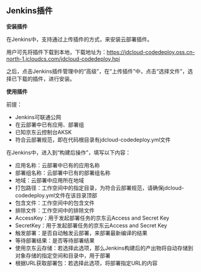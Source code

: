 ## Jenkins插件

**安装插件**

在Jenkins中，支持通过上传插件的方式，来安装云部署插件。

用户可先将插件下载到本地，下载地址为：https://jdcloud-codedeploy.oss.cn-north-1.jcloudcs.com/jdcloud-codedeploy.hpi

之后，点击Jenkins插件管理中的“高级”，在“上传插件”中，点击“选择文件”，选择已下载的插件，进行安装。

**使用插件**

前提：

- Jenkins可联通公网
- 在云部署中已有应用、部署组
- 已知京东云控制台AKSK
- 符合云部署规范，即在代码根目录有jdcloud-codedeploy.yml文件

在Jenkins中，进入到“构建后操作”，填写以下内容：

- 应用名称：云部署中已有的应用名称
- 部署组名称：云部署中已有的部署组名称
- 地域：云部署中应用所在地域
- 打包路径：工作空间中的指定目录，为符合云部署规范，请确保jdcloud-codedeploy.yml文件在该目录顶部
- 包含文件：工作空间中的包含文件
- 排除文件：工作空间中的排除文件
- AccessKey：用于发起部署任务的京东云Access and Secret Key
- SecretKey：用于发起部署任务的京东云Access and Secret Key
- 触发部署：是否自动触发云部署，来部署最新编译的结果
- 等待部署结果：是否等待部署结果
- 使用京东云存储：若选择此选项，那么Jenkins构建后的产出物将自动存储到对象存储的指定空间和目录中，用于部署
- 根据URL获取部署包：若选择此选项，将部署指定URL的内容


